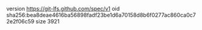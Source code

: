 version https://git-lfs.github.com/spec/v1
oid sha256:bea8deae4616ba56898fadf23be1d6a70158d8b6f0277ac860ca0c72e2f06c59
size 3921
